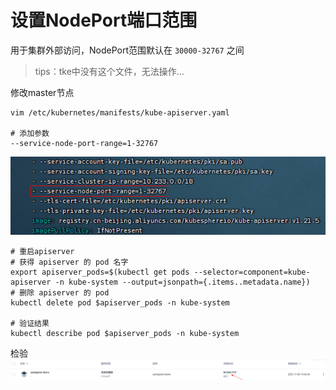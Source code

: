 # 设置NodePort端口范围

用于集群外部访问，NodePort范围默认在 `30000-32767` 之间

> tips：tke中没有这个文件，无法操作...

修改master节点

```shell
vim /etc/kubernetes/manifests/kube-apiserver.yaml

# 添加参数
--service-node-port-range=1-32767
```

![img.png](images/kubesphere-NodePort-01.png)

```shell
# 重启apiserver
# 获得 apiserver 的 pod 名字
export apiserver_pods=$(kubectl get pods --selector=component=kube-apiserver -n kube-system --output=jsonpath={.items..metadata.name})
# 删除 apiserver 的 pod
kubectl delete pod $apiserver_pods -n kube-system

# 验证结果
kubectl describe pod $apiserver_pods -n kube-system
```

检验
![img.png](images/kubesphere-NodePort-02.png)
